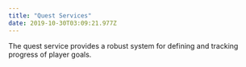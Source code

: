 ```yaml
---
title: "Quest Services"
date: 2019-10-30T03:09:21.977Z
---
```


The quest service provides a robust system for defining and tracking progress of player goals.
